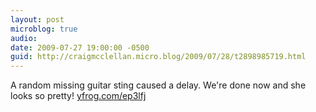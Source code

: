```yaml
---
layout: post
microblog: true
audio: 
date: 2009-07-27 19:00:00 -0500
guid: http://craigmcclellan.micro.blog/2009/07/28/t2898985719.html
---
```

A random missing guitar sting caused a delay. We're done now and she looks so pretty! [yfrog.com/ep3lfj](http://yfrog.com/ep3lfj)
